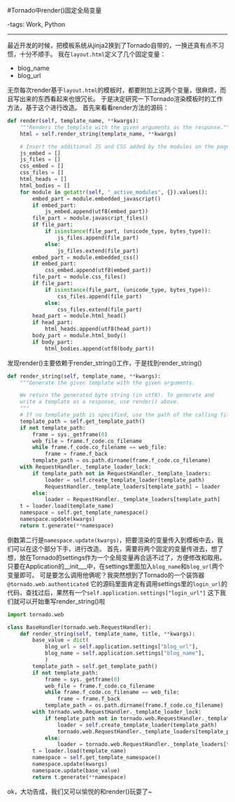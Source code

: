 #Tornado中render()固定全局变量

-tags: Work, Python

----

最近开发的时候，把模板系统从jinja2换到了Tornado自带的，一换还真有点不习惯，十分不顺手。
我在`layout.html`定义了几个固定变量：

* blog_name
* blog_url

无奈每次render基于`layout.html`的模板时，都要附加上这两个变量，很麻烦，而且写出来的东西看起来也很冗长。
于是决定研究一下Tornado渲染模板时的工作方法，基于这个进行改造。
首先来看看render方法的源码：

```python
def render(self, template_name, **kwargs):
    """Renders the template with the given arguments as the response."""
    html = self.render_string(template_name, **kwargs)

    # Insert the additional JS and CSS added by the modules on the page
    js_embed = []
    js_files = []
    css_embed = []
    css_files = []
    html_heads = []
    html_bodies = []
    for module in getattr(self, "_active_modules", {}).values():
        embed_part = module.embedded_javascript()
        if embed_part:
            js_embed.append(utf8(embed_part))
        file_part = module.javascript_files()
        if file_part:
            if isinstance(file_part, (unicode_type, bytes_type)):
                js_files.append(file_part)
            else:
                js_files.extend(file_part)
        embed_part = module.embedded_css()
        if embed_part:
            css_embed.append(utf8(embed_part))
        file_part = module.css_files()
        if file_part:
            if isinstance(file_part, (unicode_type, bytes_type)):
                css_files.append(file_part)
            else:
                css_files.extend(file_part)
        head_part = module.html_head()
        if head_part:
            html_heads.append(utf8(head_part))
        body_part = module.html_body()
        if body_part:
            html_bodies.append(utf8(body_part))
````

发现render()主要依赖于render_string()工作，于是找到render_string()

```python
def render_string(self, template_name, **kwargs):
    """Generate the given template with the given arguments.

    We return the generated byte string (in utf8). To generate and
    write a template as a response, use render() above.
    """
    # If no template_path is specified, use the path of the calling file
    template_path = self.get_template_path()
    if not template_path:
        frame = sys._getframe(0)
        web_file = frame.f_code.co_filename
        while frame.f_code.co_filename == web_file:
            frame = frame.f_back
        template_path = os.path.dirname(frame.f_code.co_filename)
    with RequestHandler._template_loader_lock:
        if template_path not in RequestHandler._template_loaders:
            loader = self.create_template_loader(template_path)
            RequestHandler._template_loaders[template_path] = loader
        else:
            loader = RequestHandler._template_loaders[template_path]
    t = loader.load(template_name)
    namespace = self.get_template_namespace()
    namespace.update(kwargs)
    return t.generate(**namespace)
```

倒数第二行是`namespace.update(kwargs)`，把要渲染的变量传入到模板中去，我们可以在这个部分下手，进行改造。
首先，需要将两个固定的变量传进去，想了想，放在Tornado的settings作为一个全局变量再合适不过了，方便修改和取用。
只要在Application的__init___中，在settings里面加入`blog_name`和`blog_url`两个变量即可。
可是要怎么调用他俩呢？我突然想到了Tornado的一个装饰器
`@tornado.web.authenticated`
它的源码里面肯定有调用settings里的`login_url`的代码，查找过后，果然有一个`self.application.settings["login_url"]`
这下我们就可以开始重写render_string()啦

```python
import tornado.web

class BaseHandler(tornado.web.RequestHandler):
    def render_string(self, template_name, title, **kwargs):
        base_value = dict(
            blog_url = self.application.settings["blog_url"],
            blog_name = self.application.settings["blog_name"],
            )
        template_path = self.get_template_path()
        if not template_path:
            frame = sys._getframe(0)
            web_file = frame.f_code.co_filename
            while frame.f_code.co_filename == web_file:
                frame = frame.f_back
            template_path = os.path.dirname(frame.f_code.co_filename)
        with tornado.web.RequestHandler._template_loader_lock:
            if template_path not in tornado.web.RequestHandler._template_loaders:
                loader = self.create_template_loader(template_path)
                tornado.web.RequestHandler._template_loaders[template_path] = loader
            else:
                loader = tornado.web.RequestHandler._template_loaders[template_path]
        t = loader.load(template_name)
        namespace = self.get_template_namespace()
        namespace.update(kwargs)
        namespace.update(base_value)
        return t.generate(**namespace)

```

ok，大功告成，我们又可以愉悦的和render()玩耍了~
